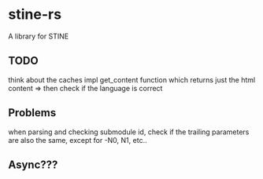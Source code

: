 # stine-rs
A library for STINE

## TODO
think about the caches
impl get_content function which returns just the html content
=> then check if the language is correct

## Problems
when parsing and checking submodule id, check if the trailing parameters are also the same, except for -N0, N1, etc..


## Async???